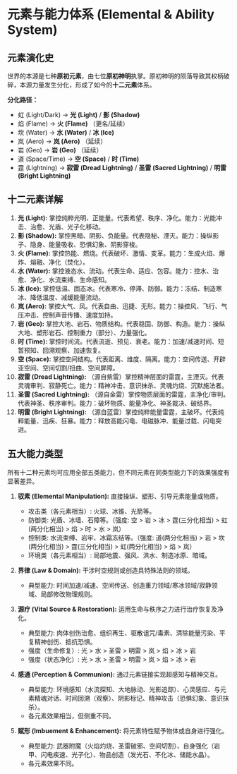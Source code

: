 # 元素与能力体系 (Elemental & Ability System)

## 元素演化史

世界的本源是七种**原初元素**，由七位**原初神明**执掌。原初神明的陨落导致其权柄破碎，本源力量发生分化，形成了如今的**十二元素**体系。

**分化路径：**
-   虹 (Light/Dark) -> **光 (Light)** / **影 (Shadow)**
-   焰 (Flame) -> **火 (Flame)** （更名/延续）
-   坎 (Water) -> **水 (Water)** / **冰 (Ice)**
-   岚 (Aero) -> **岚 (Aero)** （延续）
-   岩 (Geo) -> **岩 (Geo)** （延续）
-   道 (Space/Time) -> **空 (Space)** / **时 (Time)**
-   霆 (Lightning) -> **寂雷 (Dread Lightning)** / **圣雷 (Sacred Lightning)** / **明雷 (Bright Lightning)**

## 十二元素详解

1.  **光 (Light):** 掌控纯粹光明、正能量。代表希望、秩序、净化。能力：光能冲击、治愈、光盾、光子化移动。
2.  **影 (Shadow):** 掌控黑暗、阴影、负能量。代表隐秘、湮灭。能力：操纵影子、隐身、能量吸收、恐惧幻象、阴影穿梭。
3.  **火 (Flame):** 掌控热能、燃烧。代表破坏、激情、变革。能力：生成火焰、爆炸、熔融、净化（焚化）。
4.  **水 (Water):** 掌控液态水、流动。代表生命、适应、包容。能力：控水、治愈、净化、水流束缚、生命感知。
5.  **冰 (Ice):** 掌控低温、固态冰。代表寒冷、停滞、防御。能力：冻结、制造寒冰、降低温度、减缓能量流动。
6.  **岚 (Aero):** 掌控大气、风。代表自由、迅捷、无形。能力：操控风、飞行、气压冲击、控制声音传播、速度加持。
7.  **岩 (Geo):** 掌控大地、岩石、物质结构。代表稳固、防御、构造。能力：操纵大地、塑形岩石、控制重力（部分）、力量强化。
8.  **时 (Time):** 掌控时间流。代表流逝、预见、衰老。能力：加速/减速时间、短暂预知、回溯观察、加速恢复。
9.  **空 (Space):** 掌控空间结构。代表距离、维度、隔离。能力：空间传送、开辟亚空间、空间切割/扭曲、空间屏障。
10. **寂雷 (Dread Lightning):** （源自紫雷）掌控精神层面的雷霆，主湮灭。代表灵魂审判、寂静死亡。能力：精神冲击、意识抹杀、灵魂灼烧、沉默施法者。
11. **圣雷 (Sacred Lightning):** （源自金雷）掌控物质层面的雷霆，主净化/审判。代表神圣、秩序审判。能力：破坏物质、能量净化、神圣裁决、破结界。
12. **明雷 (Bright Lightning):** （源自蓝雷）掌控纯粹能量雷霆，主破坏。代表纯粹能量、迅疾、狂暴。能力：释放高能闪电、电磁脉冲、能量过载、闪电突进。

## 五大能力类型

所有十二种元素均可应用全部五类能力，但不同元素在同类型能力下的效果强度有显著差异。

1.  **驭素 (Elemental Manipulation):** 直接操纵、塑形、引导元素能量或物质。
    -   攻击类（各元素相当）: 火球、冰锥、光箭等。
    -   防御类: 光盾、冰墙、石障等。（强度: 空 > 岩 > 冰 > 霆(三分化相当) > 虹(两分化相当) > 焰 > 时 > 水 > 岚）
    -   控制类: 水流束缚、岩牢、冰霜冻结等。（强度: 道(两分化相当) > 岩 > 坎(两分化相当) > 霆(三分化相当) > 虹(两分化相当) > 焰 > 岚）
    -   环境类（各元素相当）: 局部地震、强风、洪水、制造冰原、暗域。

2.  **界律 (Law & Domain):** 干涉时空规则或创造具特殊法则的领域。
    -   典型能力: 时间加速/减速、空间传送、创造重力领域/寒冰领域/寂静领域、局部修改物理规则。

3.  **源疗 (Vital Source & Restoration):** 运用生命与秩序之力进行治疗恢复及净化。
    -   典型能力: 肉体创伤治愈、组织再生、驱散诅咒/毒素、清除能量污染、平复精神创伤、抵抗恐惧。
    -   强度（生命修复）: 光 > 水 > 圣雷 > 明雷 > 岚 > 焰 > 冰 > 岩
    -   强度（状态净化）: 光 > 水 > 圣雷 > 明雷 > 岚 > 焰 > 冰 > 岩

4.  **感通 (Perception & Communion):** 通过元素链接实现超感知与精神交互。
    -   典型能力: 环境感知（水流探知、大地脉动、光影追踪）、心灵感应、与元素精魂对话、时间回溯（观察）、阴影标记、精神攻击（恐惧幻象、意识抹杀）。
    -   各元素效果相当，但侧重不同。

5.  **赋形 (Imbuement & Enhancement):** 将元素特性赋予物体或自身进行强化。
    -   典型能力: 武器附魔（火焰灼烧、圣雷破邪、空间切割）、自身强化（岩甲、闪电疾速、光子化）、物品创造（发光石、不化冰、储能水晶）。
    -   各元素效果不同。